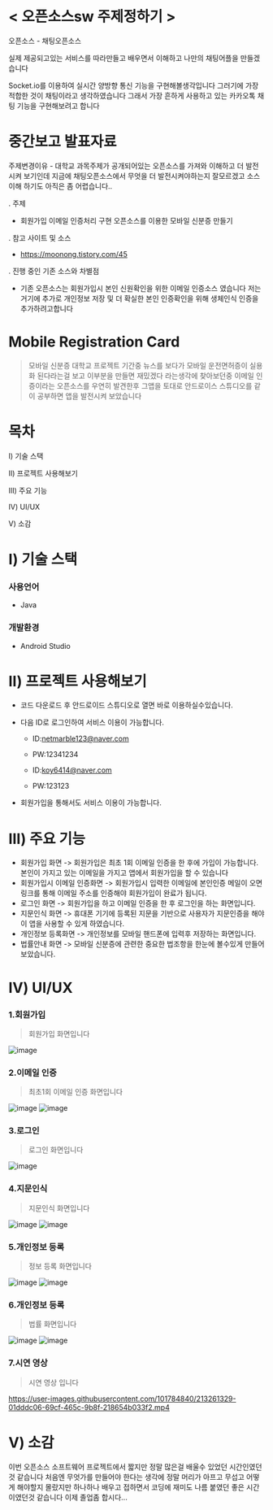 # < 오픈소스sw 주제정하기 >

오픈소스 - 채팅오픈소스

실제 제공되고있는 서비스를 따라만들고 배우면서 이해하고
나만의 채팅어플을 만들겠습니다

Socket.io를 이용하여 실시간 양방향 통신 기능을 구현해볼생각입니다
그러기에 가장 적합한 것이 채팅이라고 생각하였습니다
그래서 가장 흔하게 사용하고 있는 카카오톡 채팅 기능을 구현해보려고 합니다

# 

# 중간보고 발표자료

주제변경이유 - 대학교 과목주제가 공개되어있는 오픈소스를 가져와 이해하고 더 발전시켜 보기인데 지금에 채팅오픈소스에서 무엇을 더 발전시켜야하는지 잘모르겠고 소스이해 하기도 아직은 좀 어렵습니다..

. 주제
- 회원가입 이메일 인증처리 구현 오픈소스를 이용한 모바일 신분증 만들기

. 참고 사이트 및 소스
- https://moonong.tistory.com/45

. 진행 중인 기존 소스와 차별점
- 기존 오픈소스는 회원가입시 본인 신원확인을 위한 이메일 인증소스 였습니다
  저는 거기에 추가로 개인정보 저장 및 더 확실한 본인 인증확인을 위해 생체인식 인증을 추가하려고합니다

# 
# Mobile Registration Card
> 모바일 신분증
대학교 프로젝트 기간중 뉴스를 보다가 모바일 운전면허증이 실용화 된다라는걸 보고 이부분을 만들면 재밌겠다 라는생각에 찾아보던중
이메일 인증이라는 오픈소스를 우연히 발견한후 그앱을 토대로 안드로이스 스튜디오를 같이 공부하면 앱을 발전시켜 보았습니다

# 목차
Ⅰ) 기술 스택

Ⅱ) 프로젝트 사용해보기

Ⅲ) 주요 기능

Ⅳ) UI/UX

Ⅴ) 소감

# Ⅰ) 기술 스택
### 사용언어
- Java
### 개발환경
- Android Studio

# Ⅱ) 프로젝트 사용해보기
- 코드 다운로드 후 안드로이드 스튜디오로 열면  바로 이용하실수있습니다.
- 다음 ID로 로그인하여 서비스 이용이 가능합니다.
     + ID:netmarble123@naver.com
     + PW:12341234

     + ID:koy6414@naver.com
     + PW:123123

- 회원가입을 통해서도 서비스 이용이 가능합니다.

# Ⅲ) 주요 기능
- 회원가입 화면 -> 회원가입은 최초 1회 이메일 인증을 한 후에 가입이 가능합니다. 본인이 가지고 있는 이메일을 가지고 앱에서 회원가입을 할 수 있습니다
- 회원가입시 이메일 인증화면 -> 회원가입시 입력한 이메일에 본인인증 메일이 오면 링크를 통해 이메일 주소를 인증해야 회원가입이 완료가 됩니다.
- 로그인 화면 -> 회원가입을 하고 이메일 인증을 한 후 로그인을 하는 화면입니다.
- 지문인식 화면 -> 휴대폰 기기에 등록된 지문을 기반으로 사용자가 지문인증을 해야 이 앱을 사용할 수 있게 하였습니다.
- 개인정보 등록화면 -> 개인정보를 모바일 핸드폰에 입력후 저장하는 화면입니다.
- 법률안내 화면 -> 모바일 신분증에 관련한 중요한 법조항을 한눈에 볼수있게 만들어 보았습니다.

# Ⅳ) UI/UX
### 1.회원가입
> 회원가입 화면입니다

![image](https://user-images.githubusercontent.com/101784840/213260007-46dea7c9-af55-4676-ad76-8f08668fcf3e.png)

### 2.이메일 인증
> 최초1회 이메일 인증 화면입니다

![image](https://user-images.githubusercontent.com/101784840/213260482-d3f86907-5fa7-4282-ad49-e82f0fd1416f.png)
![image](https://user-images.githubusercontent.com/101784840/213260502-ddf0b5a2-e93e-4efe-aeeb-a61d46d4198e.png)

### 3.로그인
> 로그인 화면입니다

![image](https://user-images.githubusercontent.com/101784840/213260612-3b168f6d-ff5a-4389-b7e9-3baf869b566e.png)

### 4.지문인식
> 지문인식 화면입니다

![image](https://user-images.githubusercontent.com/101784840/213260682-b60dc0c9-1722-4078-af7b-2e441c6c72ab.png) ![image](https://user-images.githubusercontent.com/101784840/213260737-2aa59c3a-3e3c-4cef-b059-a7c06eb3f250.png)

### 5.개인정보 등록
> 정보 등록 화면입니다

![image](https://user-images.githubusercontent.com/101784840/213261074-5f03ad22-3944-4f12-84b7-7072c16b2764.png) ![image](https://user-images.githubusercontent.com/101784840/213261086-d94adb6f-5da4-419e-8c54-4a67ee1696dc.png)

### 6.개인정보 등록
> 법률 화면입니다

![image](https://user-images.githubusercontent.com/101784840/213261180-0b26d275-3bbd-4737-80cc-98b40a1b75cb.png) ![image](https://user-images.githubusercontent.com/101784840/213261191-c800a9d1-f5f4-4b12-a4b2-e52ca0c0326b.png)


### 7.시연 영상
> 시연 영상 입니다

https://user-images.githubusercontent.com/101784840/213261329-01dddc06-69cf-465c-9b8f-218654b033f2.mp4

# Ⅴ) 소감
이번 오픈소스 소프트웨어 프로젝트에서 짧지만 정말 많은걸 배울수 있었던 시간인였던 것 같습니다
처음엔 무엇가를 만들어야 한다는 생각에 정말 머리가 아프고 무섭고 어떻게 해야할지 몰랐지만 하나하나 배우고 접하면서
코딩에 재미도 나름 붙였던 좋은 시간이였던것 같습니다
이제 졸업좀 합시다...



